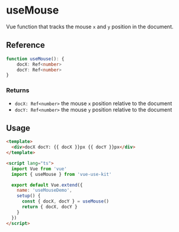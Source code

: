 # useMouse

Vue function that tracks the mouse `x` and `y` position in the document.

## Reference

```typescript
function useMouse(): {
    docX: Ref<number>
    docY: Ref<number>
}
```

### Returns

- `docX: Ref<number>` the mouse `x` position relative to the document
- `docY: Ref<number>` the mouse `y` position relative to the document

## Usage

```html
<template>
  <div>docX docY: {{ docX }}px {{ docY }}px</div>
</template>

<script lang="ts">
  import Vue from 'vue'
  import { useMouse } from 'vue-use-kit'

  export default Vue.extend({
    name: 'useMouseDemo',
    setup() {
      const { docX, docY } = useMouse()
      return { docX, docY }
    }
  })
</script>
```
